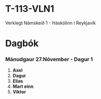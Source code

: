 # T-113-VLN1

Verklegt Námskeið 1 - Háskólinn í Reykjavík

# Dagbók

### Mánudgaur 27.Nóvember - Dagur 1

1. **Axel** 
1. **Dagur**
2. **Elías**
3. **Mart einn**
1. **Viktor**
